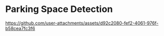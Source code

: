 # Parking Space Detection


https://github.com/user-attachments/assets/d92c2080-fef2-4061-976f-b58cea7fc3f6

